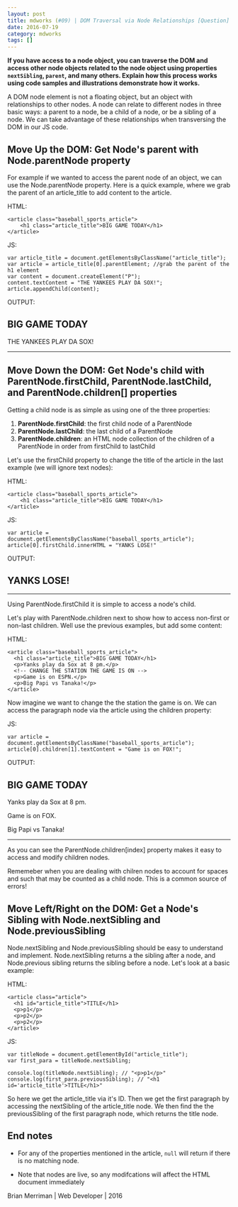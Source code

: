 ```yaml
---
layout: post
title: mdworks (#09) | DOM Traversal via Node Relationships [Question]
date: 2016-07-19
category: mdworks
tags: []
---
```


**If you have access to a node object, you can traverse the DOM and access other node objects related to the node object using properties `nextSibling`, `parent`, and many others. Explain how this process works using code samples and illustrations demonstrate how it works.**


A DOM node element is not a floating object, but an object with relationships to other nodes. A node can relate to different nodes in three basic ways: a parent to a node, be a child of a node, or be a sibling of a node. We can take advantage of these relationships when transversing the DOM in our JS code. 

## Move Up the DOM: Get Node's parent with Node.parentNode property 

For example if we wanted to access the parent node of an object, we can use the Node.parentNode property. Here is a quick example, where we grab the parent of an article_title to add content to the article. 

HTML:

```
<article class="baseball_sports_article">
    <h1 class="article_title">BIG GAME TODAY</h1>
</article>
```

JS: 

```
var article_title = document.getElementsByClassName("article_title");
var article = article_title[0].parentElement; //grab the parent of the h1 element
var content = document.createElement("P");
content.textContent = "THE YANKEES PLAY DA SOX!";
article.appendChild(content);
```

OUTPUT:

<article class="baseball_sports_article">
    <h1 class="article_title">BIG GAME TODAY</h1>
  <p> THE YANKEES PLAY DA SOX! </p>
</article>

<hr>

## Move Down the DOM: Get Node's child with ParentNode.firstChild, ParentNode.lastChild, and ParentNode.children[] properties

Getting a child node is as simple as using one of the three properties: 

1. **ParentNode.firstChild**: the first child node of a ParentNode
2. **ParentNode.lastChild**: the last child of a ParentNode
3. **ParentNode.children**: an HTML node collection of the children of a ParentNode in order from firstChild to lastChild


Let's use the firstChild property to change the title of the article in the last example (we will ignore text nodes): 

HTML:

```
<article class="baseball_sports_article">
    <h1 class="article_title">BIG GAME TODAY</h1>
</article>
```

JS: 

```
var article = document.getElementsByClassName("baseball_sports_article");
article[0].firstChild.innerHTML = "YANKS LOSE!"
```

OUTPUT:

<article class="baseball_sports_article"><h1 class="article_title">YANKS LOSE!</h1>
</article>

<hr>

Using ParentNode.firstChild it is simple to access a node's child. 

Let's play with ParentNode.children next to show how to access non-first or non-last children. Well use the previous examples, but add some content:

HTML: 

```
<article class="baseball_sports_article">
  <h1 class="article_title">BIG GAME TODAY</h1>
  <p>Yanks play da Sox at 8 pm.</p>
  <!-- CHANGE THE STATION THE GAME IS ON -->
  <p>Game is on ESPN.</p> 
  <p>Big Papi vs Tanaka!</p>
</article>

```

Now imagine we want to change the the station the game is on. We can access the paragraph node via the article using the children property:

JS: 

```
var article = document.getElementsByClassName("baseball_sports_article");
article[0].children[1].textContent = "Game is on FOX!";
```

OUTPUT:

<article class="baseball_sports_article">
  <h1 class="article_title">BIG GAME TODAY</h1>
  <p>Yanks play da Sox at 8 pm.</p>
  <p>Game is on FOX.</p> 
  <p>Big Papi vs Tanaka!</p>
</article>

<hr>

As you can see the ParentNode.children[index] property makes it easy to access and modify children nodes.

Rememeber when you are dealing with chilren nodes to account for spaces and such that may be counted as a child node. This is a common source of errors!


## Move Left/Right on the DOM: Get a Node's Sibling with Node.nextSibling and Node.previousSibling

Node.nextSibling and Node.previousSibling should be easy to understand and implement. Node.nextSibling returns a the sibling after a node, and Node.previous sibling returns the sibling before a node. Let's look at a basic example: 

HTML: 

```
<article class="article">
  <h1 id="article_title">TITLE</h1>
  <p>p1</p>
  <p>p2</p> 
  <p>p2</p>
</article>
```

JS:

```
var titleNode = document.getElementById("article_title");
var first_para = titleNode.nextSibling; 

console.log(titleNode.nextSibling); // "<p>p1</p>"
console.log(first_para.previousSibling); // "<h1 id='article_title'>TITLE</h1>"
```

So here we get the article_title via it's ID. Then we get the first paragraph by accessing the nextSibling of the article_title node. We then find the the previousSibling of the first paragraph node, which returns the title node. 

## End notes

- For any of the properties mentioned in the article, `null` will return if there is no matching node. 

- Note that nodes are live, so any modifcations will affect the HTML document immediately

Brian Merriman | Web Developer | 2016

